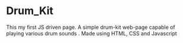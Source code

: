 # Drum_Kit
This my first JS driven page. A simple drum-kit web-page capable of playing various drum sounds . Made using HTML, CSS and Javascript
